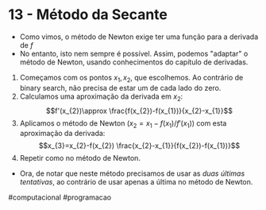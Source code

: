 # 13 - Método da Secante
- Como vimos, o método de Newton exige ter uma função para a derivada de $f$
- No entanto, isto nem sempre é possível. Assim, podemos "adaptar" o método de Newton, usando conhecimentos do capítulo de derivadas.

1. Começamos com os pontos $x_{1},x_{2}$, que escolhemos. Ao contrário de binary search, não precisa de estar um de cada lado do zero.
2. Calculamos uma aproximação da derivada em $x_{2}$: $$f'(x_{2})\approx \frac{f(x_{2})-f(x_{1})}{x_{2}-x_{1}}$$
3. Aplicamos o método de Newton ($x_{2}=x_{1}-f(x_{1})/f'(x_{1})$) com esta aproximação da derivada: $$x_{3}=x_{2}-f(x_{2}) \frac{x_{2}-x_{1}}{f(x_{2})-f(x_{1})}$$
4. Repetir como no método de Newton.

- Ora, de notar que neste método precisamos de usar as *duas últimas tentativas*, ao contrário de usar apenas a última no método de Newton.

#computacional #programacao 
